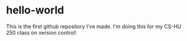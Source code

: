# hello-world
This is the first github repository I've made. I'm doing this for my CS-HU 250 class on version control!
